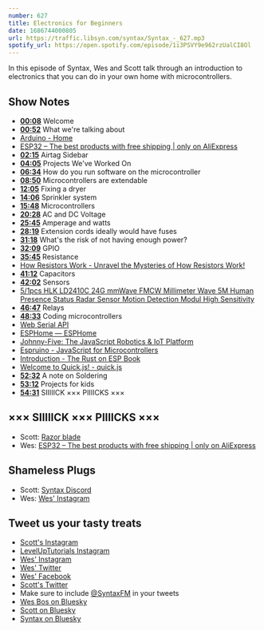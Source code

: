 ```yaml
---
number: 627
title: Electronics for Beginners
date: 1686744000805
url: https://traffic.libsyn.com/syntax/Syntax_-_627.mp3
spotify_url: https://open.spotify.com/episode/1i3PSVY9e962rzUalCI8Ol
---
```


In this episode of Syntax, Wes and Scott talk through an introduction to electronics that you can do in your own home with microcontrollers.

## Show Notes

* **[00:08](#t=00:08)** Welcome
* **[00:52](#t=00:52)** What we're talking about
* [Arduino - Home](https://www.arduino.cc/)
* [ESP32 – The best products with free shipping | only on AliExpress](https://m.aliexpress.com/wholesale/esp32.html)
* **[02:15](#t=02:15)** Airtag Sidebar
* **[04:05](#t=04:05)** Projects We've Worked On
* **[06:34](#t=06:34)** How do you run software on the microcontroller
* **[08:50](#t=08:50)** Microcontrollers are extendable
* **[12:05](#t=12:05)** Fixing a dryer
* **[14:06](#t=14:06)** Sprinkler system
* **[15:48](#t=15:48)** Microcontrollers
* **[20:28](#t=20:28)** AC and DC Voltage
* **[25:45](#t=25:45)** Amperage and watts
* **[28:19](#t=28:19)** Extension cords ideally would have fuses
* **[31:18](#t=31:18)** What's the risk of not having enough power?
* **[32:09](#t=32:09)** GPIO
* **[35:45](#t=35:45)** Resistance
* [How Resistors Work - Unravel the Mysteries of How Resistors Work!](https://www.youtube.com/watch?v=DYcLFHgVCn0)
* **[41:12](#t=41:12)** Capacitors
* **[42:02](#t=42:02)** Sensors
* [5/1pcs HLK LD2410C 24G mmWave FMCW Millimeter Wave 5M Human Presence Status Radar Sensor Motion Detection Modul High Sensitivity](https://www.aliexpress.us/item/1005005087204432.html?gatewayAdapt=4itemAdapt)
* **[46:47](#t=46:47)** Relays
* **[48:33](#t=48:33)** Coding microcontrollers
* [Web Serial API](https://wicg.github.io/serial/)
* [ESPHome — ESPHome](https://esphome.io/)
* [Johnny-Five: The JavaScript Robotics & IoT Platform](https://johnny-five.io/)
* [Espruino - JavaScript for Microcontrollers](https://www.espruino.com/)
* [Introduction - The Rust on ESP Book](https://esp-rs.github.io/book/)
* [Welcome to Quick.js! - quick.js](https://quick.js.org/)
* **[52:32](#t=52:32)** A note on Soldering
* **[53:12](#t=53:12)** Projects for kids
* **[54:31](#t=54:31)** SIIIIICK ××× PIIIICKS ×××

## ××× SIIIIICK ××× PIIIICKS ×××

* Scott: [Razor blade](https://amzn.to/3BQD92m)
* Wes: [ESP32 – The best products with free shipping | only on AliExpress](https://m.aliexpress.com/wholesale/esp32.html)

## Shameless Plugs

* Scott: [Syntax Discord](https://discord.gg/ccMC6kB)
* Wes: [Wes' Instagram](https://www.instagram.com/wesbos)

## Tweet us your tasty treats

* [Scott's Instagram](https://www.instagram.com/stolinski/)
* [LevelUpTutorials Instagram](https://www.instagram.com/LevelUpTutorials/)
* [Wes' Instagram](https://www.instagram.com/wesbos/)
* [Wes' Twitter](https://twitter.com/wesbos)
* [Wes' Facebook](https://www.facebook.com/wesbos.developer)
* [Scott's Twitter](https://twitter.com/stolinski)
* Make sure to include [@SyntaxFM](https://twitter.com/SyntaxFM) in your tweets
* [Wes Bos on Bluesky](https://bsky.app/profile/wesbos.com)
* [Scott on Bluesky](https://bsky.app/profile/tolin.ski)
* [Syntax on Bluesky](https://bsky.app/profile/syntax.fm)
